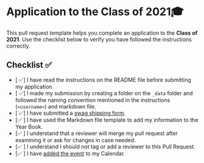 # Application to the Class of 2021🎓

This pull request template helps you complete an application to the **Class of 2021**. Use the checklist below to verify you have followed the instructions correctly. 

## Checklist ✅

- [ ✅] I have read the instructions on the README file before submitting my application. 
- [ ✅] I made my submission by creating a folder on the `_data` folder and followed the naming convention mentioned in the instructions (`<username>`) and markdown file.
- [ ✅] I have submitted a [swag shipping form](https://airtable.com/shrM5IigBuRFaj33H).
- [✅ ] I have used the Markdown file template to add my information to the Year Book.
- [✅ ] I understand that a reviewer will merge my pull request after examining it or ask for changes in case needed.
- [✅ ] I understand I should not tag or add a reviewer to this Pull Request.
- [✅ ] I have [added the event](http://www.google.com/calendar/event?action=TEMPLATE&dates=20210605T160000Z%2F20210605T173000Z&text=GitHub%20Graduation%20%F0%9F%8E%93&location=https%3A%2F%2Fwww.twitch.tv%2Fgithubeducation&details=) to my Calendar.

